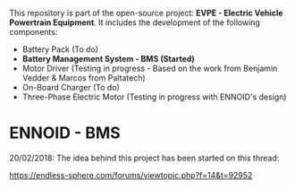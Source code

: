 This repository is part of the open-source project: **EVPE - Electric Vehicle Powertrain Equipment**. 
It includes the development of the following components:

- Battery Pack (To do)
- **Battery Management System - BMS (Started)**
- Motor Driver (Testing in progress - Based on the work from Benjamin Vedder & Marcos from Paltatech)
- On-Board Charger (To do)
- Three-Phase Electric Motor (Testing in progress with ENNOID's design)


# ENNOID - BMS

20/02/2018:
The idea behind this project has been started on this thread:

https://endless-sphere.com/forums/viewtopic.php?f=14&t=92952
